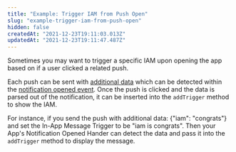 ```yaml
---
title: "Example: Trigger IAM from Push Open"
slug: "example-trigger-iam-from-push-open"
hidden: false
createdAt: "2021-12-23T19:11:03.013Z"
updatedAt: "2021-12-23T19:11:47.487Z"
---
```

Sometimes you may want to trigger a specific IAM upon opening the app based on if a user clicked a related push.

Each push can be sent with [additional data](doc:sending-notifications#advanced-settings) which can be detected within the [notification opened event](https://documentation.onesignal.com/docs/sdk-notification-event-handlers). Once the push is clicked and the data is parsed out of the notification, it can be inserted into the `addTrigger` method to show the IAM.

For instance, if you send the push with additional data: {"iam": "congrats"} and set the In-App Message Trigger to be "iam is congrats". Then your App's Notification Opened Hander can detect the data and pass it into the `addTrigger` method to display the message.